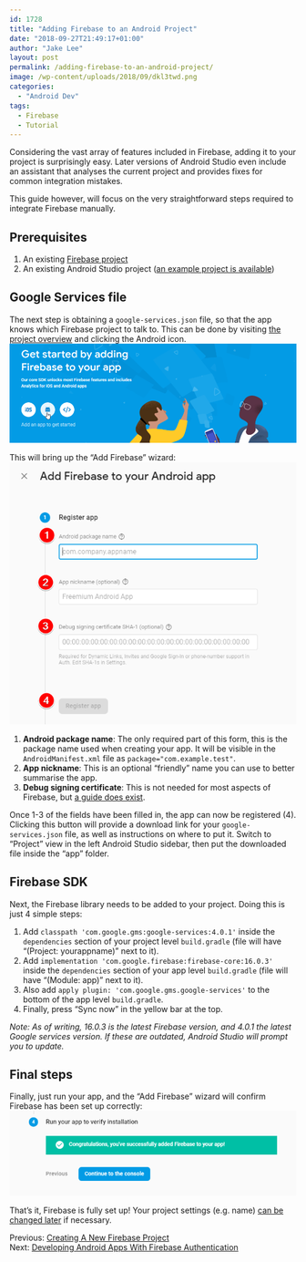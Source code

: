 ```yaml
---
id: 1728
title: "Adding Firebase to an Android Project"
date: "2018-09-27T21:49:17+01:00"
author: "Jake Lee"
layout: post
permalink: /adding-firebase-to-an-android-project/
image: /wp-content/uploads/2018/09/dkl3twd.png
categories:
  - "Android Dev"
tags:
  - Firebase
  - Tutorial
---
```


Considering the vast array of features included in Firebase, adding it to your project is surprisingly easy. Later versions of Android Studio even include an assistant that analyses the current project and provides fixes for common integration mistakes.

This guide however, will focus on the very straightforward steps required to integrate Firebase manually.

## Prerequisites

1. An existing [Firebase project](/creating-a-new-firebase-project/)
2. An existing Android Studio project ([an example project is available](https://github.com/JakeSteam/FirebaseReference/releases/tag/no-integration))

## Google Services file

The next step is obtaining a `google-services.json` file, so that the app knows which Firebase project to talk to. This can be done by visiting [the project overview](https://console.firebase.google.com/project/_/overview) and clicking the Android icon.  
![getting started](/wp-content/uploads/2018/09/ylq8bsv.png)

This will bring up the “Add Firebase” wizard:  
![add firebase wizard](/wp-content/uploads/2018/09/gg9tpzq.png)

1. **Android package name**: The only required part of this form, this is the package name used when creating your app. It will be visible in the `AndroidManifest.xml` file as `package="com.example.test"`.
2. **App nickname**: This is an optional “friendly” name you can use to better summarise the app.
3. **Debug signing certificate**: This is not needed for most aspects of Firebase, but [a guide does exist](https://developers.google.com/android/guides/client-auth).

Once 1-3 of the fields have been filled in, the app can now be registered (4). Clicking this button will provide a download link for your `google-services.json` file, as well as instructions on where to put it. Switch to “Project” view in the left Android Studio sidebar, then put the downloaded file inside the “app” folder.

## Firebase SDK

Next, the Firebase library needs to be added to your project. Doing this is just 4 simple steps:

1. Add `classpath 'com.google.gms:google-services:4.0.1'` inside the `dependencies` section of your project level `build.gradle` (file will have “(Project: yourappname)” next to it).
2. Add `implementation 'com.google.firebase:firebase-core:16.0.3'` inside the `dependencies` section of your app level `build.gradle` (file will have “(Module: app)” next to it).
3. Also add `apply plugin: 'com.google.gms.google-services'` to the bottom of the app level `build.gradle`.
4. Finally, press “Sync now” in the yellow bar at the top.

_Note: As of writing, 16.0.3 is the latest Firebase version, and 4.0.1 the latest Google services version. If these are outdated, Android Studio will prompt you to update._

## Final steps

Finally, just run your app, and the “Add Firebase” wizard will confirm Firebase has been set up correctly:  
![complete](/wp-content/uploads/2018/09/dkl3twd.png)

That’s it, Firebase is fully set up! Your project settings (e.g. name) [can be changed later](https://console.firebase.google.com/project/_/settings/general/) if necessary.

Previous: [Creating A New Firebase Project](/creating-a-new-firebase-project/)  
Next: [Developing Android Apps With Firebase Authentication](/developing-android-apps-with-firebase-authentication/)
